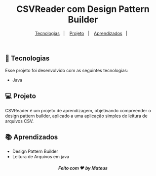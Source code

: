 <h1 align="center">
  CSVReader com Design Pattern Builder
</h1>

<p align="center">
  <a href="#-tecnologias">Tecnologias</a>&nbsp;&nbsp;&nbsp;|&nbsp;&nbsp;&nbsp;
  <a href="#-projeto">Projeto</a>&nbsp;&nbsp;&nbsp;|&nbsp;&nbsp;&nbsp;
  <a href="#-aprendizados">Aprendizados</a>&nbsp;&nbsp;&nbsp;|&nbsp;&nbsp;&nbsp;
</p>

<br>

## 🚀 Tecnologias

Esse projeto foi desenvolvido com as seguintes tecnologias:

- Java

## 💻 Projeto

 CSVReader é um projeto de aprendizagem, objetivando compreender o design pattern builder, aplicado a uma aplicação simples de leitura de arquivos CSV.

## 📚 Aprendizados

- Design Pattern Builder
- Leitura de Arquivos em java

<h5 align="center">
 Feito com ♥ by Mateus
</h5>

